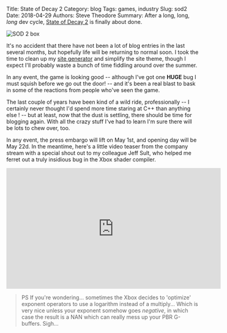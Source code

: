 Title: State of Decay 2
Category: blog
Tags: games, industry
Slug: sod2
Date: 2018-04-29
Authors: Steve Theodore
Summary: After a long, long, _long_ dev cycle, [State of Decay 2](https://www.stateofdecay.com/) is finally about done.

![SOD 2 box](https://news.xbox.com/en-us/wp-content/uploads/thumb_610D2555B6F4417F9CDEDA14369E8419.jpg)

It's no accident that there have not been a lot of blog entries in the last several months, but hopefully life will be returning to normal soon.  I took the time to clean up my [site generator](/2016/new_blog) and simplify the site theme, though I expect I'll probably waste a bunch of time fiddling around over the summer.

In any event, the game is looking good -- although I've got one **HUGE** bug I must squish before we go out the door! -- and it's been a real blast to bask in some of the reactions from people who've seen the game.  

The last couple of years have been kind of a wild ride, professionally -- I certainly never thought I'd spend more time staring at C++ than anything else ! --  but at least, now that the dust is settling, there should be time for blogging again.  With all the crazy stuff I've had to learn I'm sure there will be lots to chew over, too.

In any event, the press embargo will lift on May 1st, and opening day will be May 22d.  In the meantime, here's a little video teaser from the company stream with a special shout out to my colleague Jeff Sult, who helped me ferret out a truly insidious bug in the Xbox shader compiler.

<iframe width="560" height="315" src="https://www.youtube.com/embed/fSFqoZ3YlUI" frameborder="0" allow="autoplay; encrypted-media" allowfullscreen></iframe>

> PS If you're wondering... sometimes the Xbox decides to 'optimize' exponent operators to use a logarithm instead of a multiply... Which is very nice unless your exponent somehow goes _negative_, in which case the result is a NAN which can really mess up your PBR G-buffers.  Sigh...


